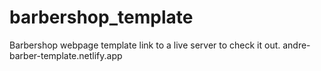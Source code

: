 # barbershop_template
Barbershop webpage template
link to a live server to check it out.
andre-barber-template.netlify.app 
